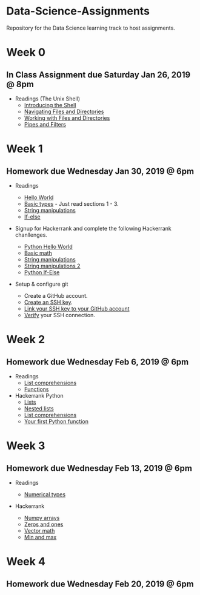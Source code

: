 # Data-Science-Assignments
Repository for the Data Science learning track to host assignments.

# Week 0
## In Class Assignment due Saturday Jan 26, 2019 @ 8pm
* Readings (The Unix Shell)
    - [Introducing the Shell](http://swcarpentry.github.io/shell-novice/01-intro/index.html)
    - [Navigating Files and Directories](http://swcarpentry.github.io/shell-novice/02-filedir/index.html)
    - [Working with Files and Directories](http://swcarpentry.github.io/shell-novice/03-create/index.html)
    - [Pipes and Filters](http://swcarpentry.github.io/shell-novice/04-pipefilter/index.html)

# Week 1
## Homework due Wednesday Jan 30, 2019 @ 6pm
* Readings
    - [Hello World](http://www.thelearningpoint.net/computer-science/learning-python-programming-and-data-structures/learning-python-programming-and-data-structures--tutorial-1-saying-hello-world-and-basic-inputoutput)
    - [Basic types](http://www.thelearningpoint.net/computer-science/learning-python-programming-and-data-structures/learning-python-programming-and-data-structures--tutorial-4--built-in-data-structures-strings-lists-tuples-dictionaries-mutability) - Just read sections 1 - 3.
    - [String manipulations](http://www.thelearningpoint.net/computer-science/learning-python-programming-and-data-structures/learning-python-programming-and-data-structures--tutorial-12--string-manipulation)
    - [If-else](https://www.w3schools.com/python/python_conditions.asp)
    
* Signup for Hackerrank and complete the following Hackerrank chanllenges.
    - [Python Hello World](https://www.hackerrank.com/challenges/py-hello-world/problem)
    - [Basic math](https://www.hackerrank.com/challenges/python-division/problem)
    - [String manipulations](https://www.hackerrank.com/challenges/python-string-split-and-join/problem)
    - [String manipulations 2](https://www.hackerrank.com/challenges/python-mutations/problem)
    - [Python If-Else](https://www.hackerrank.com/challenges/py-if-else/problem)
    
* Setup & configure git
    - Create a GitHub account.
    - [Create an SSH key](https://help.github.com/articles/generating-a-new-ssh-key-and-adding-it-to-the-ssh-agent/).
    - [Link your SSH key to your GitHub account](https://help.github.com/articles/adding-a-new-ssh-key-to-your-github-account/)
    - [Verify](https://help.github.com/articles/testing-your-ssh-connection/) your SSH connection.

# Week 2
## Homework due Wednesday Feb 6, 2019 @ 6pm
* Readings
    - [List comprehensions](http://www.thelearningpoint.net/computer-science/learning-python-programming-and-data-structures/learning-python-programming-and-data-structures--tutorial-15--generators-and-list-comprehensions)
    - [Functions](http://www.thelearningpoint.net/computer-science/learning-python-programming-and-data-structures/learning-python-programming-and-data-structures--tutorial-7--functions-and-recursion-multiple-function-arguments-and-partial-functions)
* Hackerrank Python
    - [Lists](https://www.hackerrank.com/challenges/python-lists/problem)
    - [Nested lists](https://www.hackerrank.com/challenges/nested-list/problem)
    - [List comprehensions](https://www.hackerrank.com/challenges/list-comprehensions/problem)
    - [Your first Python function](https://www.hackerrank.com/challenges/whats-your-name/problem)
    
# Week 3
## Homework due Wednesday Feb 13, 2019 @ 6pm
* Readings
    - [Numerical types](https://www.w3schools.com/python/python_numbers.asp)
    
* Hackerrank
    - [Numpy arrays](https://www.hackerrank.com/challenges/np-arrays/problem)
    - [Zeros and ones](https://www.hackerrank.com/challenges/np-zeros-and-ones/problem)
    - [Vector math](https://www.hackerrank.com/challenges/np-array-mathematics/problem)
    - [Min and max](https://www.hackerrank.com/challenges/np-min-and-max/problem)

# Week 4
## Homework due Wednesday Feb 20, 2019 @ 6pm
